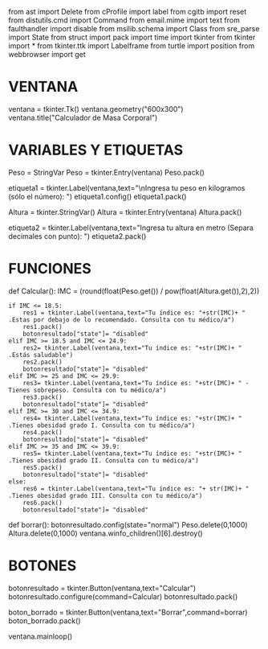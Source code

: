 from ast import Delete
from cProfile import label
from cgitb import reset
from distutils.cmd import Command
from email.mime import text
from faulthandler import disable
from msilib.schema import Class
from sre_parse import State
from struct import pack
import time
import tkinter 
from tkinter import *
from tkinter.ttk import Labelframe
from turtle import position
from webbrowser import get

# VENTANA

ventana = tkinter.Tk()
ventana.geometry("600x300")
ventana.title("Calculador de Masa Corporal")

# VARIABLES Y ETIQUETAS

Peso = StringVar
Peso = tkinter.Entry(ventana)
Peso.pack()

etiqueta1 = tkinter.Label(ventana,text="\nIngresa tu peso en kilogramos (sólo el número): ")
etiqueta1.config()
etiqueta1.pack()

Altura = tkinter.StringVar()
Altura = tkinter.Entry(ventana)
Altura.pack()

etiqueta2 = tkinter.Label(ventana,text="Ingresa tu altura en metro (Separa decimales con punto): ")
etiqueta2.pack()

# FUNCIONES

def Calcular():
    IMC = (round(float(Peso.get()) / pow(float(Altura.get()),2),2))
    

    if IMC <= 18.5:
        res1 = tkinter.Label(ventana,text="Tu índice es: "+str(IMC)+ " .Estas por debajo de lo recomendado. Consulta con tu médico/a")
        res1.pack() 
        botonresultado["state"]= "disabled"                                  
    elif IMC >= 18.5 and IMC <= 24.9:
        res2= tkinter.Label(ventana,text="Tu índice es: "+str(IMC)+ " .Estás saludable")
        res2.pack()
        botonresultado["state"]= "disabled"        
    elif IMC >= 25 and IMC <= 29.9:
        res3= tkinter.Label(ventana,text="Tu índice es: "+str(IMC)+ " -Tienes sobrepeso. Consulta con tu médico/a")
        res3.pack()
        botonresultado["state"]= "disabled"        
    elif IMC >= 30 and IMC <= 34.9:
        res4= tkinter.Label(ventana,text="Tu índice es: "+str(IMC)+ " .Tienes obesidad grado I. Consulta con tu médico/a")
        res4.pack()
        botonresultado["state"]= "disabled"       
    elif IMC >= 35 and IMC <= 39.9:
        res5= tkinter.Label(ventana,text="Tu índice es: "+str(IMC)+ " .Tienes obesidad grado II. Consulta con tu médico/a")        
        res5.pack()
        botonresultado["state"]= "disabled"
    else:
        res6 = tkinter.Label(ventana,text="Tu índice es: "+ str(IMC)+ " .Tienes obesidad grado III. Consulta con tu médico/a")
        res6.pack()
        botonresultado["state"]= "disabled"
     
def borrar():
    botonresultado.config(state="normal")
    Peso.delete(0,1000)
    Altura.delete(0,1000)
    ventana.winfo_children()[6].destroy()
    
    
    
# BOTONES         

    
botonresultado = tkinter.Button(ventana,text="Calcular")
botonresultado.configure(command=Calcular)
botonresultado.pack()


boton_borrado = tkinter.Button(ventana,text="Borrar",command=borrar) 
boton_borrado.pack()  


    

ventana.mainloop()

